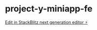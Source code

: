 # project-y-miniapp-fe

[Edit in StackBlitz next generation editor ⚡️](https://stackblitz.com/~/github.com/david-feldstein/project-y-miniapp-fe)